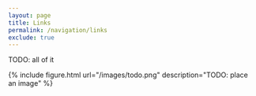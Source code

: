 ```yaml
---
layout: page
title: Links
permalink: /navigation/links
exclude: true
---
```


TODO: all of it

{% include figure.html url="/images/todo.png" description="TODO: place an image" %}
